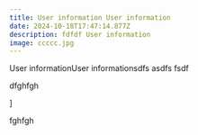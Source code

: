 ```yaml
---
title: User information User information
date: 2024-10-18T17:47:14.877Z
description: fdfdf User information
image: ccccc.jpg
---
```

User informationUser informationsdfs asdfs fsdf 





dfghfgh 

]

fghfgh